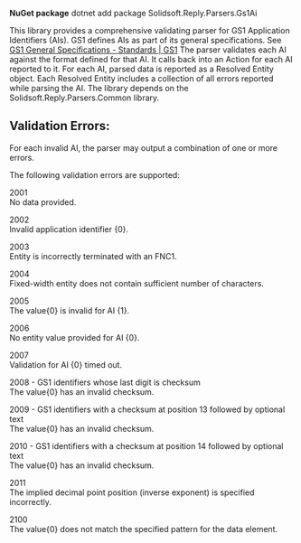 **NuGet package**
dotnet add package Solidsoft.Reply.Parsers.Gs1Ai
 
This library provides a comprehensive validating parser for GS1 Application Identifiers (AIs).  GS1 defines AIs as part of its general specifications.  See [GS1 General Specifications - Standards | GS1]( https://www.gs1.org/standards/barcodes-epcrfid-id-keys/gs1-general-specifications)
The parser validates each AI against the format defined for that AI.  It calls back into an Action for each AI reported to it.  For each AI, parsed data is reported as a Resolved Entity object.  Each Resolved Entity includes a collection of all errors reported while parsing the AI.
The library depends on the Solidsoft.Reply.Parsers.Common library.

## Validation Errors:
For each invalid AI, the parser may output a combination of one or more errors.

The following validation errors are supported:

2001  
No data provided.

2002  
Invalid application identifier {0}.

2003  
Entity is incorrectly terminated with an FNC1.

2004  
Fixed-width entity does not contain sufficient number of characters.

2005  
The value{0} is invalid for AI {1}.

2006  
No entity value provided for AI {0}.

2007  
Validation for AI {0} timed out.

2008 - GS1 identifiers whose last digit is checksum  
The value{0} has an invalid checksum.

2009 - GS1 identifiers with a checksum at position 13 followed by optional text  
The value{0} has an invalid checksum.

2010 - GS1 identifiers with a checksum at position 14 followed by optional text  
The value{0} has an invalid checksum.

2011  
The implied decimal point position (inverse exponent) is specified incorrectly.

2100  
The value{0} does not match the specified pattern for the data element.

